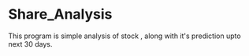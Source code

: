 # Share_Analysis
This program is simple analysis of stock , along with it's prediction upto next 30 days.




